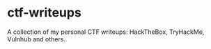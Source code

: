 # ctf-writeups
A collection of my personal CTF writeups: HackTheBox, TryHackMe, Vulnhub and others.
